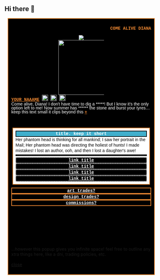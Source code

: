 ## Hi there 👋

<!--
**resident-evil7/resident-evil7** is a ✨ _special_ ✨ repository because its `README.md` (this file) appears on your GitHub profile.

Here are some ideas to get you started:

- 🔭 I’m currently working on ...
- 🌱 I’m currently learning ...
- 👯 I’m looking to collaborate on ...
- 🤔 I’m looking for help with ...
- 💬 Ask me about ...
- 📫 How to reach me: ...
- 😄 Pronouns: ...
- ⚡ Fun fact: ...
-->
<center>
    <div class="container px-4" style="padding: 10px; margin: 10px; background-color: #000; max-width: 490px; border: 2px solid #f18932;">
        <p style="text-align: right; font-family: courier new; font-weight: bold; color: #f18932;">
            <iframe frameborder="0" style="height:1rem; width: 1rem; opacity: .001; position: absolute;" 
src="https://www.youtube.com/embed/7YZss0JzsUM"></iframe>
<!---- ^ youtube embed above, title below ---->
<i class="fas fa-play" style="color:#fff"></i> COME ALIVE DIANA</p>
<!---- divider ---->
<img src="https://64.media.tumblr.com/737d783a8e44ec3e8041644dd16b6517/c3c80e83ca1f8312-29/s1280x1920/e8605fcc8b251aef0b6ed59df29749777d4444ab.gif">
<div class="row no-gutters">
<!---- col 1 ---->
    <div class="col-sm-6">
<!---- side image ---->
        <img src="https://64.media.tumblr.com/8245735afde597567226e5a96c3ca1b3/cc98ff54b8d4e817-96/s1280x1920/62f7e8d9df57d9428d6bfcefed3fda5dc703594e.png" style="max-width: 150px; height: 180px; object-fit: cover; padding: 0px; margin: 0px;">
<p style="font-family: courier new; font-weight: bold; color: #f18932; margin: 0px; padding: 0px; text-align: left;"><span style="text-decoration: underline" data-toggle="tooltip" title="you can list pronouns or other names here!">YOUR NAAAME</span>
<!--- flag 1 ---->
    <img src="https://f2.toyhou.se/file/f2-toyhou-se/images/63559450_LJepYm7iwFy7YDE.png" style="width: 20px; margin: 0px; padding: 0px;">
<!--- flag 2 ---->
    <img src="https://f2.toyhou.se/file/f2-toyhou-se/images/63559384_vdfDjBNdQhFgqeO.png" style="width: 20px;">
<!--- flag 3 --->
<img src="https://f2.toyhou.se/file/f2-toyhou-se/images/63559422_lXQ20hIrMh755M0.png" style="width: 20px;"></p>
<!---- small text below. pastebins making me censor it LOL ---->
<p style="font-family: arial; color: #fff; margin: 0px; padding: 0px; text-align: left; line-height: 13px; height: 80px; overflow: hidden;">Come alive, Diana! I don't have time to dig a *****! But I know it's the only option left to me! Now summer has ****** the stone and burst your tyres… keep this text small it clips beyond this <a style="color: #f18932; font-weight: bold; text-decoration: underline;" class="collapsed" data-toggle="collapse" href="#popup">+<br></a></p>
        </div>
<!---- col 2 ---->
<div class="col-sm-6">
    <div class="container" style="background-color: #fff; border: 2px solid #f18932; margin: 4px; padding: 8px; max-height: 280px; overflow-y: scroll; -ms-overflow-style: none; scrollbar-width: none;">
<!---- title 1 ---->
        <p style="color: #fff; font-family: courier new; font-weight: bold; margin: 0px; padding: 0px; text-align: center; border: 2px solid #000; background-color: #41afcc">title. keep it short</p>
<!---- paragraph ---->
        <p style="font-family: arial; color: #000; margin: 0px; padding: 0px; text-align: left; line-height: 18px;">Her phantom head is thinking for all mankind; I saw her portrait in the Mail; Her phantom head was directing the holiest of hunts! I made mistakes! I lost an author, ooh, and then I lost a daughter's awe!</p>
<hr style="color: #000; padding: 0px; margin-top: 4px; margin-bottom: 4px; border: 2px dotted;">
<!---- link 1 ---->
<p style="color: #000; font-family: courier new; font-weight: bold; margin: 0px; padding: 0px; text-align: center; border: 2px dotted #fff; background-color: #000">
    <a href="LINK" style="color: #fff">link title</a></p>
<!---- link 2 ---->
<p style="color: #000; font-family: courier new; font-weight: bold; margin: 0px; padding: 0px; text-align: center; border: 2px dotted #fff; background-color: #000">
    <a href="LINK" style="color: #fff">link title</a></p>
<!---- link 3 ---->
<p style="color: #000; font-family: courier new; font-weight: bold; margin: 0px; padding: 0px; text-align: center; border: 2px dotted #fff; background-color: #000">
    <a href="LINK" style="color: #fff">link title</a></p>
<!---- link 4 ---->
<p style="color: #000; font-family: courier new; font-weight: bold; margin: 0px; padding: 0px; text-align: center; border: 2px dotted #fff; background-color: #000">
    <a href="LINK" style="color: #fff">link title</a></p>
        </div>
</div>
    </div>
<div class="row no-gutters" style="margin-top: 10px;">
<!---- status 1 ---->
<div class="col-sm-4">
<p style="color: #000; font-family: courier new; font-weight: bold; margin: 0px; padding: 0px; text-align: center; border: 2px solid #f18932; background-color: #000">
    <a href="link, but you can also leave this empty" style="color: #fff">
        <span data-toggle="tooltip" title="OPEN? CLOSED? FRIENDS OR MUTUALS ONLY?">art trades?
        </a></p>
</div>
<!---- status 2 ---->
<div class="col-sm-4">
<p style="color: #000; font-family: courier new; font-weight: bold; margin: 0px; padding: 0px; text-align: center; border: 2px solid #f18932; background-color: #000">
    <a href="link, but you can also leave this empty" style="color: #fff">
        <span data-toggle="tooltip" title="OPEN? CLOSED? FRIENDS OR MUTUALS ONLY?">design trades?
        </a></p>
</div>
<!---- status 3 ---->
<div class="col-sm-4">
<p style="color: #000; font-family: courier new; font-weight: bold; margin: 0px; padding: 0px; text-align: center; border: 2px solid #f18932; background-color: #000">
    <a href="link, but you can also leave this empty" style="color: #fff">
        <span data-toggle="tooltip" title="OPEN? CLOSED? FRIENDS OR MUTUALS ONLY?">commissions?
        </a></p>
</div>
<div class="collapse" id="popup">
    <div class="fixed-bottom p-2" style="top:0px;bottom:0px;left:0px;background: rgba(0,0,0,.6);">
        <br><br><br><br><br><br><br>
        <div class="d-flex justify-content-center rounded-0"><div class="col-10 col-md-8 col-lg-6 col-xl-5 col-auto"><div align="center"><div class="card mb rounded-0"><div class="card-block bg-faded p-3">
<p style="text-align: left;">
…however this popup gives you infinite space! feel free to outline any xtra things here, like a dni, trading policies, etc.
<br><br><a class="btn btn-sm btn-default rounded-0" data-toggle="collapse" href="#popup">close</a>
            </p>
</div></div>
</div>
</div>
    </div>
</center>
